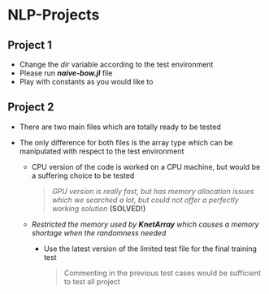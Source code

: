 # NLP-Projects

## Project 1

  * Change the *dir* variable according to the test environment
  * Please run ***naive-bow.jl*** file
  * Play with constants as you would like to 

## Project 2

  * There are two main files which are totally ready to be tested
  * The only difference for both files is the array type which can be manipulated with respect to the test environment
  
  	* CPU version of the code is worked on a CPU machine, but would be a suffering choice to be tested
	
		> *GPU version is really fast, but has memory allocation issues which we searched a lot, but could not offer a perfectly working solution* **(SOLVED!)**
	
	* *Restricted the memory used by **KnetArray** which causes a memory shortage when the randomness needed*
		* Use the latest version of the limited test file for the final training test
		
			> Commenting in the previous test cases would be sufficient to test all project
	
